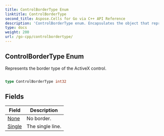 ```yaml
---
title: ControlBorderType Enum 
linktitle: ControlBorderType
second_title: Aspose.Cells for Go via C++ API Reference
description: 'ControlBorderType enum. Encapsulates the object that represents controlbordertype in Go.'
type: docs
weight: 200
url: /go-cpp/controlbordertype/
---
```


## ControlBorderType Enum

Represents the border type of the ActiveX control.

```go

type ControlBorderType int32


```

## Fields

| Field | Description |
| --- | --- |
|[None](./none/) | No border. | 
|[Single](./single/) | The single line. | 

